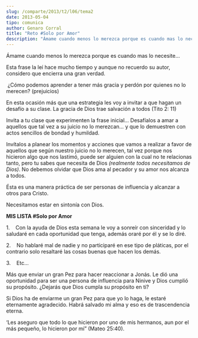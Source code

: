 ```yaml
---
slug: /comparte/2013/t2/l06/tema2
date: 2013-05-04
tipo: comunica
author: Genaro Corral
title: "Reto #Solo por Amor"
description: "Ámame cuando menos lo merezca porque es cuando mas lo necesite… Esta frase la  leí hace mucho tiempo y aunque no recuerdo su autor, considero que encierra una  gran verdad. ¿Cómo podemos aprender a tener más gracia y perdón por quienes no  lo merecen? (prejuicios) En esta ocas..."
---
```


Ámame cuando menos lo merezca porque es cuando mas lo necesite…

Esta frase la leí hace mucho tiempo y aunque no recuerdo su autor, considero que encierra una gran verdad.

 ¿Cómo podemos aprender a tener más gracia y perdón por quienes no lo merecen? (prejuicios)

En esta ocasión más que una estrategia les voy a invitar a que hagan un desafío a su clase. La gracia de Dios trae salvación a todos (Tito 2: 11)

Invita a tu clase que experimenten la frase inicial… Desafíalos a amar a aquellos que tal vez a su juicio no lo merezcan… y que lo demuestren con actos sencillos de bondad y humildad.

Invítalos a planear los momentos y acciones que vamos a realizar a favor de aquellos que según nuestro juicio no lo merecen, tal vez porque nos hicieron algo que nos lastimó, puede ser alguien con la cual no te relacionas tanto, pero tu sabes que necesita de Dios _(realmente todos necesitamos de Dios)_. No debemos olvidar que Dios ama al pecador y su amor nos alcanza a todos.

Ésta es una manera práctica de ser personas de influencia y alcanzar a otros para Cristo.

Necesitamos estar en sintonía con Dios.

**MIS LISTA #Solo por Amor**

1.    Con la ayuda de Dios esta semana le voy a sonreír con sinceridad y lo saludaré en cada oportunidad que tenga, además oraré por él y se lo diré.

2.    No hablaré mal de nadie y no participaré en ese tipo de pláticas, por el contrario solo resaltaré las cosas buenas que hacen los demás.

3.    Etc…

Más que enviar un gran Pez para hacer reaccionar a Jonás. Le dió una oportunidad para ser una persona de influencia para Ninive y Dios cumplió su propósito. ¿Dejarás que Dios cumpla su propósito en ti?

Si Dios ha de enviarme un gran Pez para que yo lo haga, le estaré eternamente agradecido. Habrá salvado mi alma y eso es de trascendencia eterna.

‘Les aseguro que todo lo que hicieron por uno de mis hermanos, aun por el más pequeño, lo hicieron por mí” (Mateo 25:40).

